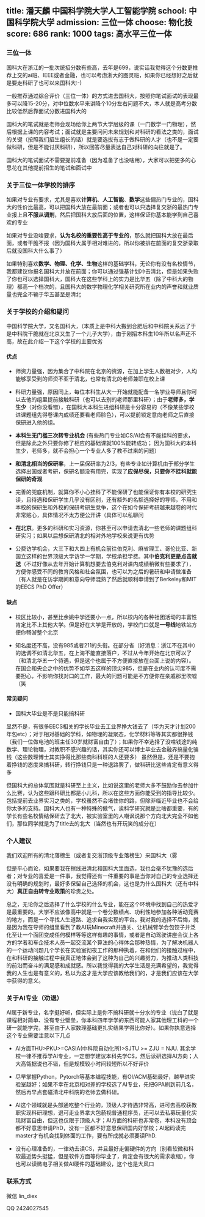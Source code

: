 title: 潘天麟 中国科学院大学人工智能学院
school: 中国科学院大学
admission: 三位一体
choose: 物化技
score: 686
rank: 1000
tags: 高水平三位一体
---

### 三位一体

国科大在浙江的一批次统招分数有些高，去年是699，说实话我觉得这个分数更推荐上交的ai班、IEEE或者金融，也可以考虑浙大的图灵班，如果你已经想好之后就是要走科研了也可以来国科大:-)

一般推荐通过综合评价（三位一体）的方式进去国科大，按照你笔试面试的表现最多可以降15-20分，对中位数水平来讲降个10分左右问题不大，本人就是高考分数比较低然后靠面试分数进国科大的

国科大的笔试就是老师会现场给你上两节大学层级的课（一门数学一门物理），然后根据上课的内容考试；面试就是主要问问未来规划和对科研的看法之类的，面试的关键（按照我们招生组长的话）就是要选拔有志于做科研的人才（也不是一定要做科研，但是不能讨厌科研），所以回答尽量表达自己对科研的向往就是了。

国科大的笔试面试不需要提前准备（因为准备了也没啥用），大家可以把更多的心思花在其他提前招生的笔试和面试中

### 关于三位一体学校的排序

如果对专业有要求，尤其是喜欢**计算机**、**人工智能**、**数学**这些偏热门专业的，国科大的性价比最高，可以把国科大放在最前面；或者也可以只选择复交浙的最热门专业报上且**不服从调剂**，然后把国科大放后面的位置，这样保证你基本能学到自己喜欢的专业

如果对专业没啥要求，**认为名校的重要性高于专业的**，那么就把国科大放在最后面，或者干脆不报（因为国科大属于相对难进的，所以你被排在前面的复交浙录取后就没国科大什么事了）

如果特别喜欢**数学、物理、化学、生物**这样的基础学科，无论你有没有名校情节，我都建议你报名国科大并放在前面；你可以通过强基计划冲击清北，但是如果失败了你也可以选择国科大，国科大在这些学科上的实力是比华五（除了中科大的物理）都高一个档次的，且国科大的数学物理化学相关研究所在业内的声誉和就业质量也完全不输于华五甚至是清北

### 关于学校的介绍和疑问

中国科学院大学，又名国科大，（本质上是中科大搬到合肥后和中科院关系远了于是中科院干脆就在北京又生了一个儿子大学），由于刚招本科生10年所以名声还不高，故在此介绍一下这个学校的主要优劣

#### 优点

 - 师资力量强，因为集合了中科院在北京的资源，在加上学生人数相对少，人均能够享受到的师资不亚于清北，也常有清北的老师兼职在校上课

 - 科研力量强，原因同上，每位本科生从大一开始就能配备一名学业导师且你可以去他的组里提前接触科研（也可以去别的老师那里科研）；由于**老师多，学生少**（对你没看错），在国科大本科生进组科研是十分容易的（不像某些学校进课题组先得卷课内成绩还要看老师脸色），可以提前锁定意向老师之后直接保研进入他的组。

 - **本科生无门槛三次转专业机会** (有些热门专业如CS/AI会有不能挂科的要求，但是除此之外只要你修了相应的基础课就100%能转成功； 因为国科大的本科生少，老师多，就不会担心一个专业人多了教不过来的问题）

 - **和清北相当的保研率**，上一届保研率为2/3，有些专业如计算机由于部分学生选择出国或者考研，保研名额没有用完，实现了**应保尽保，只要你不挂科就能保研的奇观**

 - 完善的兜底机制，就算你不小心挂科了不能保研了也能保证你有本校的研究生读，且待遇和保研学生几乎没有区别，还有额外的名额选择好的导师，不用和本校的保研生和外校的保研考研生竞争，这个在如今保研考研越来越卷的时代非常贴心，具体情况不太方便公开讲（具体可以私聊问

 - **在北京**。更多的科研和实习资源，你甚至可以申请去清北一些老师的课题组科研实习；如果以后想保研清北的相对外地学校来说更有优势

 - 公费访学机会，大三下和大四上有机会前往伯克利、麻省理工、哥伦比亚、新国立这样的世界顶级大学访学一学期，学校承担学费。其中**伯克利更是点击就送**（不过好像从去年开始计算机想要去伯克利对课内成绩稍微有些要求了），方便你感受不同的教育风格和社会氛围，也可以为之后的暑研和申请做准备（有人就是在访学期间和意向导师混熟了然后就顺利申请到了Berkeley和MIT的EECS PhD Offer）

#### 缺点

 - 校区比较小，甚至比余姚中学还要小一点，所以校内的各种社团活动的丰富性肯定比不上其他大学。但是好在大学是开放的，学校门口就是**一号线**地铁站方便你畅游整个北京

 - 知名度还不高，没有985或者211的头衔。在部分省（好消息：浙江不在其中）的选调不如清北华五，在上海不能直接落户，不过从今年开始在北京可以了（和清北华五一个待遇，但是这个也属于不方便直接放在台面上说的内容）。在国企和央企之中的优势不如华五这样的顶尖985，但是在业内的认可度不需要担心，不影响你找对口的工作，最大的问题可能是不方便你在亲戚那里吹嘘（笑

#### 常见疑问

 - 国科大毕业是不是只能搞科研

显然不是，有很多EECS相关的学长毕业去工业界挣大钱去了（华为天才计划200年包etc）；对于相对基础的学科，如物理的凝聚态，化学材料等等其实都很挣钱（我们一位做电池的班主任30岁就财富自由了）；如果你不幸选择了没啥钱途的纯数学、理论物理，对教职不感兴趣的话，其实你还可以博士毕业去金融界搞量化骗钱（这些数理博士其实挣得比那些商科科班的人还要多） 虽然但是，还是不要抱着挣钱的态度来搞科研，转行挣钱只是一种退路罢了，做科研比这些肯定有意义得多

但国科大的总体氛围就是科研至上主义，比如说这里的老师大多不鼓励你去参加什么比赛，认为这些跟科研比都是小儿科，所以在这些方面你能受到的指导比较少。包括提前去业界实习之类的，学校虽然不会堵住你的路，但除非临近毕业也不会给你太多的支持。国科大人也有一种特殊的傲气，诶科学研究就是比啥都重要，有的学长有些名校情结保研去了北大，被实验室里的人嘲讽说那个方向北大完全不如他们，那位同学就是为了title去的北大（当然也有开玩笑的成分在）

### 个人建议

我们欢迎所有的清北落榜生（或者复交浙顶级专业落榜生）来国科大（雾

但是平心而论，如果要我在擦线进清北和国科大里面选，我也会毫不犹豫的选后者；对专业的喜爱是一件事，我觉得还有一件重要的事是当你对自己的专业选择还没有明确的规划时，最好多保留自己选择的机会，这也是为什么国科大（还有中科大）**真正自由转专业政策**的珍贵之处。

总之，无论你之后选择了什么学校的什么专业，能在这个环境中找到自己的热爱才是最重要的。大学不应该像高中就是一个卷分数绩点、功利性地参加各种活动竞赛的地方，而是一个寻找人生道路、追求自我实现的平台。我对我的选择不后悔，就是因为我在导师的组里看到了教AI玩Minecraft并通关、让机械臂学会包饺子并泛化至让一个面团变成任何模样等等这样有趣的事情，或者是自动驾驶讲座会议上各方的学者和车企技术人员一起交流某个算法的心得体会那种热情，为了解决机器人的一个运动问题几个学长在实验室彻夜工作的那种执着，在和他们的接触过程中，在和科研的接触过程中我真正地体会到了这种为自己的兴趣努力，为推动人类科技的前沿而奋斗的满足感和成就感。所以我觉得我的大学生活是充满希望的，我觉得我的人生也是有意义的，私以为这才是大学应该教给我们的，才是我们应该在大学中获得的意义。

### 关于AI专业（劝退）

AI属于新专业，名字挺好听，但实际上是你不搞科研就十分水的专业（说白了就是课程相对简单、没有专业壁垒，你本科四年学学的东西可能人家其他理工科的一个研一就能学完，甚至由于人家数理基础更扎实结果学得比你好）。如果你执意选择这个专业需要注意以下几点

 - AI方面THU>PKU>=CASIA(中科院自动化所)>SJTU >= ZJU = NJU. 其余学校一律不推荐学AI专业，一定想学建议本科先学CS，然后读研选择AI方向；人大高瓴据说也不错，但是规模较小时间较短所以不好评价

 - 尽早掌握Python，Pytorch等基本编程技能，有OI/ACM基础最好，越早进实验室越好；如果不幸在北京相对差的学校选了AI专业，先把GPA刷到前几名，然后再早点套磁清北中科院的老师去做科研。

 - AI这个领域就是头部通吃整个行业的，顶级人才待遇非常高，进可去高校获教职实现科研理想，退可走业界拿大包藐视普通程序员，还可以去私募玩量化实现财富自由，但这也仅限于顶级人才；AI方面的科研也非常卷，本科没有顶会都不好意思申请PhD，没有一区都不好意思保研国内好学校；AI起码读完master才有机会找到体面的工作，要有所成就必须要读PhD. 

 - 没有心理准备的，一律劝去读CS，并且最好走偏硬件的方向（别看软微和科软最近势头挺猛，但是软件方面等你毕业了，肯定会有很大的需求收缩），你也可以读微电子相关做AI硬件的基础建设，这个也是大风口

### 联系方式

微信 lin_diex 

QQ 2424027545